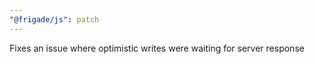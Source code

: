 ```yaml
---
"@frigade/js": patch
---
```


Fixes an issue where optimistic writes were waiting for server response
